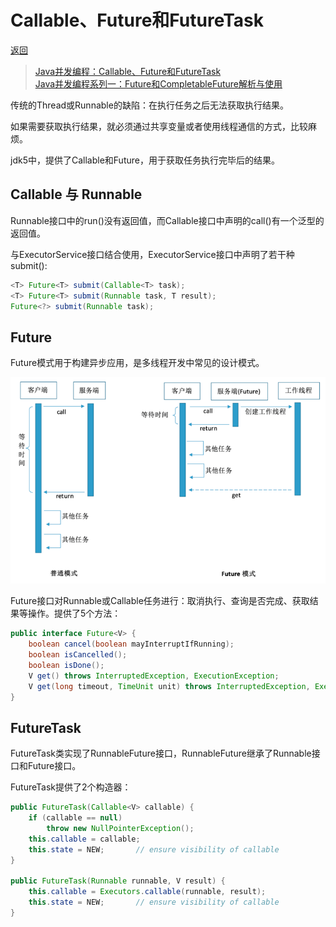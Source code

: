 [java]: /note/java/README.md
[url:callable_future_futuretask]: https://www.cnblogs.com/dolphin0520/p/3949310.html
[url:future_completablefuture]: https://www.cnblogs.com/happyliu/archive/2018/08/12/9462703.html
[img:future_mode]: /pic/Future.png

# Callable、Future和FutureTask

[返回][java]

> [Java并发编程：Callable、Future和FutureTask][url:callable_future_futuretask]  
> [Java并发编程系列一：Future和CompletableFuture解析与使用][url:future_completablefuture]

传统的Thread或Runnable的缺陷：在执行任务之后无法获取执行结果。

如果需要获取执行结果，就必须通过共享变量或者使用线程通信的方式，比较麻烦。

jdk5中，提供了Callable和Future，用于获取任务执行完毕后的结果。

## Callable 与 Runnable

Runnable接口中的run()没有返回值，而Callable接口中声明的call()有一个泛型的返回值。

与ExecutorService接口结合使用，ExecutorService接口中声明了若干种submit():

```java
<T> Future<T> submit(Callable<T> task);
<T> Future<T> submit(Runnable task, T result);
Future<?> submit(Runnable task);
```

## Future

Future模式用于构建异步应用，是多线程开发中常见的设计模式。

![avatar][img:future_mode]

Future接口对Runnable或Callable任务进行：取消执行、查询是否完成、获取结果等操作。提供了5个方法：

```java
public interface Future<V> {
    boolean cancel(boolean mayInterruptIfRunning);
    boolean isCancelled();
    boolean isDone();
    V get() throws InterruptedException, ExecutionException;
    V get(long timeout, TimeUnit unit) throws InterruptedException, ExecutionException, TimeoutException;
}
```

## FutureTask

FutureTask类实现了RunnableFuture接口，RunnableFuture继承了Runnable接口和Future接口。

FutureTask提供了2个构造器：

```java
public FutureTask(Callable<V> callable) {
    if (callable == null)
        throw new NullPointerException();
    this.callable = callable;
    this.state = NEW;       // ensure visibility of callable
}

public FutureTask(Runnable runnable, V result) {
    this.callable = Executors.callable(runnable, result);
    this.state = NEW;       // ensure visibility of callable
}
```
